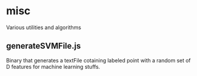 # misc
Various utilities and algorithms

## generateSVMFile.js
Binary that generates a textFile cotaining labeled point with a random set of D features for machine learning stuffs.
